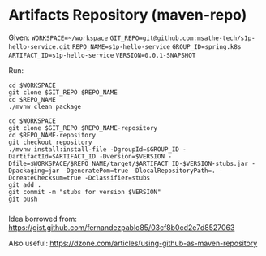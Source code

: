 # Artifacts Repository (maven-repo)

Given:
`WORKSPACE=~/workspace`
`GIT_REPO=git@github.com:msathe-tech/s1p-hello-service.git`
`REPO_NAME=s1p-hello-service`
`GROUP_ID=spring.k8s`
`ARTIFACT_ID=s1p-hello-service`
`VERSION=0.0.1-SNAPSHOT`

Run:
```
cd $WORKSPACE
git clone $GIT_REPO $REPO_NAME
cd $REPO_NAME
./mvnw clean package

cd $WORKSPACE
git clone $GIT_REPO $REPO_NAME-repository
cd $REPO_NAME-repository
git checkout repository
./mvnw install:install-file -DgroupId=$GROUP_ID -DartifactId=$ARTIFACT_ID -Dversion=$VERSION -Dfile=$WORKSPACE/$REPO_NAME/target/$ARTIFACT_ID-$VERSION-stubs.jar -Dpackaging=jar -DgeneratePom=true -DlocalRepositoryPath=. -DcreateChecksum=true -Dclassifier=stubs
git add .
git commit -m "stubs for version $VERSION"
git push
```

###
Idea borrowed from:
https://gist.github.com/fernandezpablo85/03cf8b0cd2e7d8527063

Also useful:
https://dzone.com/articles/using-github-as-maven-repository
